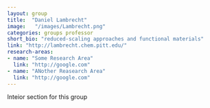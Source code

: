 ```yaml
---
layout: group
title:  "Daniel Lambrecht"
image:   "/images/Lambrecht.png"
categories: groups professor
short_bio: "reduced-scaling approaches and functional materials"
link: "http://lambrecht.chem.pitt.edu/"
research-areas: 
- name: "Some Research Area"
  link: "http://google.com"
- name: "ANother Reasearch Area"
  link: "http://google.com"	
---
```

Inteior section for this group 